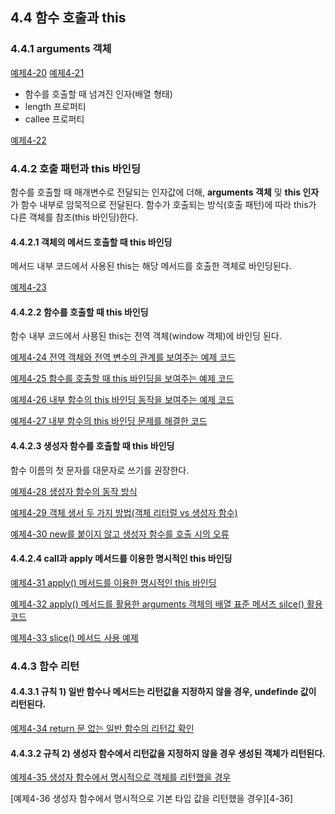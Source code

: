 ## 4.4 함수 호출과 this

### 4.4.1 arguments 객체
[예제4-20][4-20]
[예제4-21][4-21]

- 함수를 호출할 때 넘겨진 인자(배열 형태)
- length 프로퍼티
- callee 프로퍼티

[예제4-22][4-22]

### 4.4.2 호출 패턴과 this 바인딩
함수를 호출할 때 매개변수로 전달되는 인자값에 더해, **arguments 객체** 및 **this 인자**가 함수 내부로 암묵적으로 전달된다. 함수가 호출되는 방식(호출 패턴)에 따라 this가 다른 객체를 참조(this 바인딩)한다.

#### 4.4.2.1 객체의 메서드 호출할 때 this 바인딩
메서드 내부 코드에서 사용된 this는 해당 메서드를 호출한 객체로 바인딩된다.

[예제4-23][4-23]

#### 4.4.2.2 함수를 호출할 때 this 바인딩
함수 내부 코드에서 사묭된 this는 전역 객체(window 객체)에 바인딩 된다.

[예제4-24 전역 객체와 전역 변수의 관계를 보여주는 예제 코드][4-24]

[예제4-25 함수를 호출할 때 this 바인딩을 보여주는 예제 코드][4-25]

[예제4-26 내부 함수의 this 바인딩 동작을 보여주는 예제 코드][4-26]

[예제4-27 내부 함수의 this 바인딩 문제를 해결한 코드][4-27]


#### 4.4.2.3 생성자 함수를 호출할 때 this 바인딩
함수 이름의 첫 문자를 대문자로 쓰기를 권장한다.

[예제4-28 생성자 함수의 동작 방식][4-28]

[예제4-29 객체 생서 두 가지 방법(객체 리터럴 vs 생성자 함수)][4-29]

[예제4-30 new를 붙이지 않고 생성자 함수를 호출 시의 오류][4-30]

#### 4.4.2.4 call과 apply 메서드를 이용한 명시적인 this 바인딩

[예제4-31 apply() 메서드를 이용한 명시적인 this 바인딩][4-31]

[예제4-32 apply() 메서드를 활용한 arguments 객체의 배열 표준 메서즈 silce() 활용 코드][4-32]

[예제4-33 slice() 메서드 사용 예제][4-33]

### 4.4.3 함수 리턴

#### 4.4.3.1 규칙 1) 일반 함수나 메서드는 리턴값을 지정하지 않을 경우, undefinde 값이 리턴된다.
[예제4-34 return 문 없는 일반 함수의 리턴값 확인][4-34]

#### 4.4.3.2 규칙 2) 생성자 함수에서 리턴값을 지정하지 않을 경우 생성된 객체가 리턴된다.
[예제4-35 생성자 함수에서 명시적으로 객체를 리턴했을 경우][4-35]

[예제4-36 생성자 함수에서 명시적으로 기본 타입 값을 리턴했을 경우][4-36]

[4-20]: ../src/ch4-4/ex4.20.html
[4-21]: ../src/ch4-4/ex4.21.html
[4-22]: ../src/ch4-4/ex4.22.html
[4-23]: ../src/ch4-4/ex4.23.html
[4-24]: ../src/ch4-4/ex4.24.html
[4-25]: ../src/ch4-4/ex4.25.html
[4-26]: ../src/ch4-4/ex4.26.html
[4-27]: ../src/ch4-4/ex4.27.html
[4-28]: ../src/ch4-4/ex4.28.html
[4-29]: ../src/ch4-4/ex4.29.html
[4-30]: ../src/ch4-4/ex4.30.html
[4-31]: ../src/ch4-4/ex4.31.html
[4-32]: ../src/ch4-4/ex4.32.html
[4-33]: ../src/ch4-4/ex4.33.html
[4-34]: ../src/ch4-4/ex4.34.html
[4-35]: ../src/ch4-4/ex4.35.html
